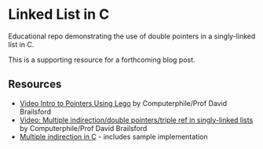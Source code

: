 Linked List in C
================
Educational repo demonstrating the use of double pointers in a singly-linked list in C.

This is a supporting resource for a forthcoming blog post.

Resources
---------
* [Video Intro to Pointers Using Lego][1] by Computerphile/Prof David Brailsford
* [Video: Multiple indirection/double pointers/triple ref in singly-linked lists][2] by Computerphile/Prof David Brailsford
* [Multiple indirection in C][3] - includes sample implementation

[1]: https://www.youtube.com/watch?v=t5NszbIerYc
[2]: https://www.youtube.com/watch?v=0ZEX_l0DFK0&t=206s
[3]: https://en.wikipedia.org/wiki/Pointer_(computer_programming)#Multiple_indirection
